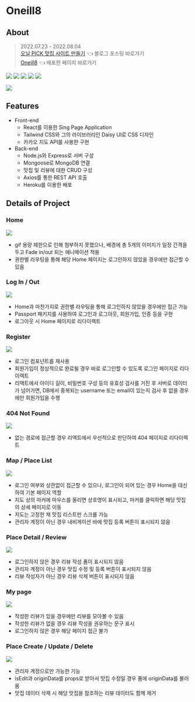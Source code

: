 # Oneill8

## About

> 2022.07.23 - 2022.08.04 <br> [오닐 PICK 맛집 사이트 만들기](https://velog.io/@yujinoneill/series/Oneill8-%EB%A7%9B%EC%A7%91-%EC%82%AC%EC%9D%B4%ED%8A%B8) 👈 블로그 포스팅 바로가기 <br> [Oneill8](https://oneill8.herokuapp.com/) 👈 배포한 페이지 바로가기

<img src="https://img.shields.io/badge/mongodb-47A248?style=for-the-badge&logo=mongodb&logoColor=black"> <img src="https://img.shields.io/badge/express-000000?style=for-the-badge&logo=express&logoColor=white"> <img src="https://img.shields.io/badge/react-61DAFB?style=for-the-badge&logo=react&logoColor=black"> <img src="https://img.shields.io/badge/node.js-339933?style=for-the-badge&logo=node.js&logoColor=black"> <img src="https://img.shields.io/badge/tailwind CSS-06B6D4?style=for-the-badge&logo=tailwind CSS&logoColor=white">

![](https://velog.velcdn.com/images/yujinoneill/post/9ea6dfbc-845d-4f99-9876-53e78f4a60ab/image.png)

## Features

- Front-end
  - React를 이용한 Sing Page Application
  - Tailwind CSS와 그의 라이브러리인 Daisy UI로 CSS 디자인
  - 카카오 지도 API를 사용한 구현
- Back-end
  - Node.js와 Express로 서버 구성
  - Mongoose로 MongoDB 연결
  - 맛집 및 리뷰에 대한 CRUD 구성
  - Axios를 통한 REST API 호출
  - Heroku를 이용한 배포

## Details of Project

### Home

![](https://velog.velcdn.com/images/yujinoneill/post/9ea6dfbc-845d-4f99-9876-53e78f4a60ab/image.png)

- gif 용량 제한으로 인해 첨부하지 못했으나, 배경에 총 5개의 이미지가 일정 간격을 두고 Fade in/out 되는 애니메이션 적용
- 권한별 라우팅을 통해 해당 Home 페이지는 로그인하지 않았을 경우에만 접근할 수 있음

### Log In / Out

![](https://velog.velcdn.com/images/yujinoneill/post/4251395b-17ef-4b8e-a40d-62960d18bdd1/image.gif)

- Home과 마찬가지로 권한별 라우팅을 통해 로그인하지 않았을 경우에만 접근 가능
- Passport 패키지를 사용하여 로그인과 로그아웃, 회원가입, 인증 등을 구현
- 로그아웃 시 Home 페이지로 리다이렉트

### Register

![](https://velog.velcdn.com/images/yujinoneill/post/e034d559-af99-4c1a-9510-e20fe2997279/image.png)

- 로그인 컴포넌트를 재사용
- 회원가입이 정상적으로 완료될 경우 바로 로그인할 수 있도록 로그인 페이지로 리다이렉트
- 리액트에서 아이디 길이, 비밀번호 구성 등의 유효성 검사를 거친 후 서버로 데이터가 넘어가면, DB에서 중복되는 username 또는 email이 있는지 검사 후 없을 경우에만 회원가입을 수행

### 404 Not Found

![](https://velog.velcdn.com/images/yujinoneill/post/94557591-b14d-4d96-84db-6a7edfe00388/image.png)

- 없는 경로에 접근할 경우 리액트에서 우선적으로 판단하여 404 페이지로 리다이렉트

### Map / Place List

![](https://velog.velcdn.com/images/yujinoneill/post/85599d51-a7f3-4498-b453-650edf26805e/image.gif)

- 로그인 여부와 상관없이 접근할 수 있으나, 로그인이 되어 있는 경우 Home을 대신하여 기본 페이지 역할
- 지도 상의 마커에 마우스를 올리면 상호명이 표시되고, 마커를 클릭하면 해당 맛집의 상세 페이지로 이동
- 지도는 고정한 채 맛집 리스트만 스크롤 가능
- 관리자 계정이 아닌 경우 내비게이션 바에 맛집 등록 버튼이 표시되지 않음

### Place Detail / Review

![](https://velog.velcdn.com/images/yujinoneill/post/ddffdf5f-55bf-4dd1-a0bd-25cf71e740d1/image.gif)

- 로그인하지 않은 경우 리뷰 작성 폼이 표시되지 않음
- 관리자 계정이 아닌 경우 맛집 수정 및 등록 버튼이 표시되지 않음
- 리뷰 작성자가 아닌 경우 리뷰 삭제 버튼이 표시되지 않음

### My page

![](https://velog.velcdn.com/images/yujinoneill/post/b6cb51d4-3808-4043-9171-f781a66bf5cf/image.gif)

- 작성한 리뷰가 있을 경우에만 리뷰를 모아볼 수 있음
- 작성한 리뷰가 없을 경우 리뷰 작성을 권유하는 문구 표시
- 로그인하지 않은 경우 해당 페이지 접근 불가

### Place Create / Update / Delete

![](https://velog.velcdn.com/images/yujinoneill/post/14d53c5b-c0a9-46f5-a89e-f0a9cd9a4200/image.gif)

- 관리자 계정으로만 가능한 기능
- isEdit과 originData를 props로 받아서 맛집 수정일 경우 폼에 originData를 불러옴
- 맛집 데이터 삭제 시 해당 맛집을 참조하는 리뷰 데이터도 함께 제거
